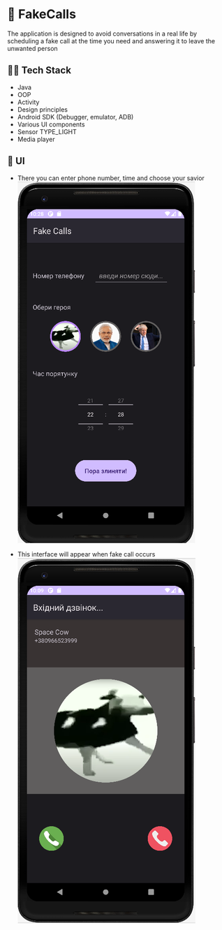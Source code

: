 # 📵 FakeCalls
The application is designed to avoid conversations in a real life by scheduling a fake call at the time
you need and answering it to leave the unwanted person

## 👨‍💻 Tech Stack
* Java
* OOP
* Activity
* Design principles
* Android SDK (Debugger, emulator, ADB)
* Various UI components
* Sensor TYPE_LIGHT
* Media player

## 📱 UI
* There you can enter phone number, time and choose your savior
![](make_call2.png)

* This interface will appear when fake call occurs
![](receiving_call.png)

